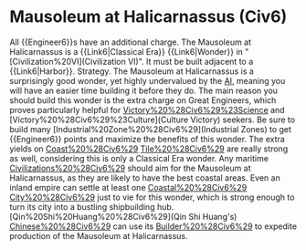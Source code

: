 # Mausoleum at Halicarnassus (Civ6)

All {{Engineer6}}s have an additional charge.
The Mausoleum at Halicarnassus is a {{Link6|Classical Era}} {{Link6|Wonder}} in "[Civilization%20VI](Civilization VI)". It must be built adjacent to a {{Link6|Harbor}}.
Strategy.
The Mausoleum at Halicarnassus is a surprisingly good wonder, yet highly undervalued by the [AI](AI), meaning you will have an easier time building it before they do. The main reason you should build this wonder is the extra charge on Great Engineers, which proves particularly helpful for [Victory%20%28Civ6%29%23Science](Science) and [Victory%20%28Civ6%29%23Culture](Culture Victory) seekers. Be sure to build many [Industrial%20Zone%20%28Civ6%29](Industrial Zones) to get {{Engineer6}} points and maximize the benefits of this wonder.
The extra yields on [Coast%20%28Civ6%29](Coast) [Tile%20%28Civ6%29](tiles) are really strong as well, considering this is only a Classical Era wonder. Any maritime [Civilizations%20%28Civ6%29](civilization) should aim for the Mausoleum at Halicarnassus, as they are likely to have the best coastal areas. Even an inland empire can settle at least one [Coastal%20%28Civ6%29](coastal) [City%20%28Civ6%29](city) just to vie for this wonder, which is strong enough to turn its city into a bustling shipbuilding hub.
[Qin%20Shi%20Huang%20%28Civ6%29](Qin Shi Huang's) [Chinese%20%28Civ6%29](China) can use its [Builder%20%28Civ6%29](Builders) to expedite production of the Mausoleum at Halicarnassus.